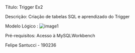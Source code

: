 Título: Trigger Ex2

Descrição: Criação de tabelas SQL e aprendizado do Trigger

Modelo Lógico : ![image1](https://github.com/FeSantuccii/AC2/assets/166468895/c61d66b8-d6b1-4d99-81f1-1a416c309b14)

Pré-requisitos: Acesso à MySQLWorkbench

Felipe Santucci - 190236
